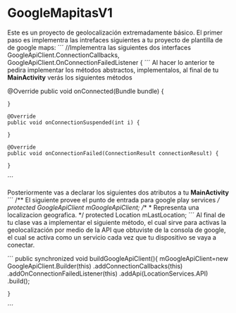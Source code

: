 # GoogleMapitasV1 
Este es un proyecto de geolocalización extremadamente básico. El primer paso es implementra las intrefaces siguientes a tu proyecto de plantilla de
de google maps:
´´´
//Implementra las siguientes dos interfaces
        GoogleApiClient.ConnectionCallbacks,
        GoogleApiClient.OnConnectionFailedListener {
´´´
 Al  hacer lo anterior te pedira implementar los métodos abstractos, implementalos, al final de tu **MainActivity** verás los siguientes métodos

  @Override
    public void onConnected(Bundle bundle) {
        
    }

    @Override
    public void onConnectionSuspended(int i) {

    }

    @Override
    public void onConnectionFailed(ConnectionResult connectionResult) {

    }
 ´´´
 
 Posteriormente vas a declarar los siguientes dos atributos a tu **MainActivity**
 ´´´
 /**
     El siguiente provee el punto de entrada para google play services
     */
    protected GoogleApiClient mGoogleApiClient;
    /**
     * Representa una localizacion geografica.
     */
    protected Location mLastLocation;
 ´´´
 Al final de tu clase vas a implementar el siguiente método, el cual sirve para activas la geolocalización por medio de la API 
 que obtuviste de la consola de google, el cual se activa como un servicio cada vez que tu dispositivo se vaya a conectar.
 
 ´´´
 public synchronized  void buildGoogleApiClient(){
        mGoogleApiClient=new GoogleApiClient.Builder(this)
                .addConnectionCallbacks(this)
                .addOnConnectionFailedListener(this)
                .addApi(LocationServices.API)
                .build();

    }
 ´´´
